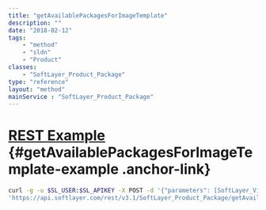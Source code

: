 ```yaml
---
title: "getAvailablePackagesForImageTemplate"
description: ""
date: "2018-02-12"
tags:
    - "method"
    - "sldn"
    - "Product"
classes:
    - "SoftLayer_Product_Package"
type: "reference"
layout: "method"
mainService : "SoftLayer_Product_Package"
---
```


# [REST Example](#getAvailablePackagesForImageTemplate-example) <a href="/article/rest/"><i class="fas fa-question"></i></a> {#getAvailablePackagesForImageTemplate-example .anchor-link} 
```bash
curl -g -u $SL_USER:$SL_APIKEY -X POST -d '{"parameters": [SoftLayer_Virtual_Guest_Block_Device_Template_Group]}' \
'https://api.softlayer.com/rest/v3.1/SoftLayer_Product_Package/getAvailablePackagesForImageTemplate'
```

